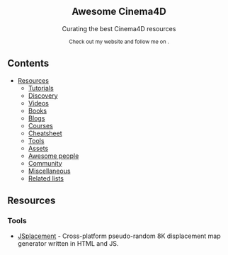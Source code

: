 <div align="center">
    <h2>Awesome Cinema4D</h2>
    <p>Curating the best Cinema4D resources</p>
    <p>
        <sub>Check out my website <a href="https://nathakits.com"></a> and follow me on <a href="https://twitter.com/nathakit_tan"></a>.</sub>
    </p>
</div>

## Contents

- [Resources](#resources)
    - [Tutorials](#tutorials)
    - [Discovery](#discovery)
    - [Videos](#videos)
    - [Books](#books)
    - [Blogs](#blogs)
    - [Courses](#courses)
    - [Cheatsheet](#cheatsheet)
    - [Tools](#tools)
    - [Assets](#assets)
    - [Awesome people](#awesome-artists)
    - [Community](#community)
    - [Miscellaneous](#miscellaneous)
    - [Related lists](#related-lists)

## Resources

### Tools

- [JSplacement](https://windmillart.net/?p=jsplacement) - Cross-platform pseudo-random 8K displacement map generator written in HTML and JS.